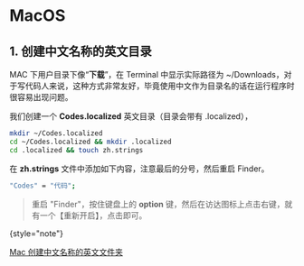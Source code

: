 # MacOS

## 1. 创建中文名称的英文目录

MAC 下用户目录下像“**下载**”，在 Terminal 中显示实际路径为 ~/Downloads，对于写代码人来说，这种方式非常友好，毕竟使用中文作为目录名的话在运行程序时很容易出现问题。

我们创建一个 **Codes.localized** 英文目录（目录会带有 .localized），

```Bash
mkdir ~/Codes.localized
cd ~/Codes.localized && mkdir .localized
cd .localized && touch zh.strings
```

在 **zh.strings** 文件中添加如下内容，注意最后的分号，然后重启 Finder。

```Bash
"Codes" = "代码"; 
```

> 重启 "Finder"，按住键盘上的 **option** 键，然后在访达图标上点击右键，就有一个【重新开启】，点击即可。
> 
{style="note"}





<seealso>
<category ref="ref_docs">
    <a href="https://www.cnblogs.com/shuiche/p/14543081.html">Mac 创建中文名称的英文文件夹</a>
</category>
<category ref="ref_github"></category>
<category ref="ref_issues"></category>
<category ref="ref_hf"></category>
<category ref="ref_ms"></category>
</seealso>